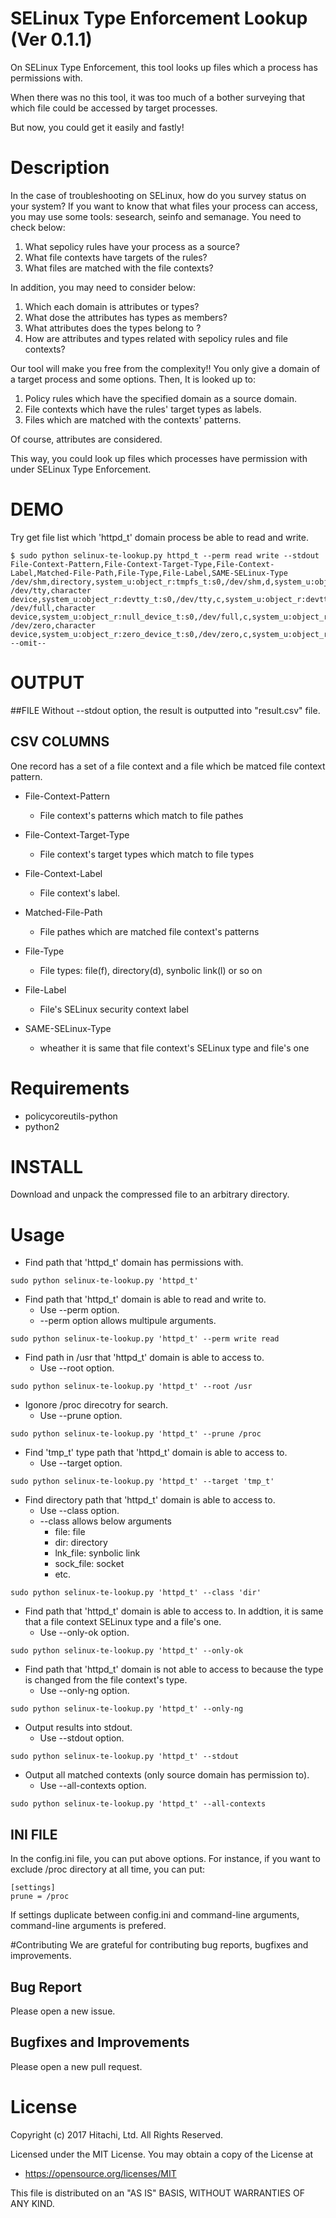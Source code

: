 SELinux Type Enforcement Lookup (Ver 0.1.1)
===

On SELinux Type Enforcement, this tool looks up files which a process has permissions with. 

When there was no this tool, it was too much of a bother surveying that which file could be accessed by target processes.

But now, you could get it easily and fastly!

# Description
In the case of troubleshooting on SELinux, how do you survey status on your system?
If you want to know that what files your process can access,
you may use some tools: sesearch, seinfo and semanage.
You need to check below:
1) What sepolicy rules have your process as a source?
1) What file contexts have targets of the rules?
1) What files are matched with the file contexts?

In addition, you may need to consider below:
1) Which each domain is attributes or types?
1) What dose the attributes has types as members?
1) What attributes does the types belong to ?
1) How are attributes and types related with sepolicy rules and file contexts?

Our tool will make you free from the complexity!!
You only give a domain of a target process and some options.
Then, It is looked up to:
1) Policy rules which have the specified domain as a source domain.
1) File contexts which have the rules' target types as labels.
1) Files which are matched with the contexts' patterns.

Of course, attributes are considered.

This way, you could look up files which processes have permission with under SELinux Type Enforcement.

# DEMO
Try get file list which 'httpd_t' domain process be able to read and write.
```
$ sudo python selinux-te-lookup.py httpd_t --perm read write --stdout
File-Context-Pattern,File-Context-Target-Type,File-Context-Label,Matched-File-Path,File-Type,File-Label,SAME-SELinux-Type
/dev/shm,directory,system_u:object_r:tmpfs_t:s0,/dev/shm,d,system_u:object_r:tmpfs_t:s0,OK
/dev/tty,character device,system_u:object_r:devtty_t:s0,/dev/tty,c,system_u:object_r:devtty_t:s0,OK
/dev/full,character device,system_u:object_r:null_device_t:s0,/dev/full,c,system_u:object_r:null_device_t:s0,OK
/dev/zero,character device,system_u:object_r:zero_device_t:s0,/dev/zero,c,system_u:object_r:zero_device_t:s0,OK
--omit--
```

# OUTPUT
##FILE 
Without --stdout option, the result is outputted into "result.csv" file. 

## CSV COLUMNS
One record has a set of a file context and a file which be matced file context pattern.

- File-Context-Pattern
   - File context's patterns which match to file pathes

- File-Context-Target-Type
  - File context's target types which match to file types

- File-Context-Label
  - File context's label.

- Matched-File-Path
  - File pathes which are matched file context's patterns

- File-Type
  - File types: file(f), directory(d), synbolic link(l) or so on

- File-Label
  - File's SELinux security context label

- SAME-SELinux-Type
  - wheather it is same that file context's SELinux type and file's one

# Requirements
- policycoreutils-python
- python2


# INSTALL
 Download and unpack the compressed file to an arbitrary directory.
 

# Usage
- Find path that 'httpd_t' domain has permissions with.
```
sudo python selinux-te-lookup.py 'httpd_t'
```

- Find path that 'httpd_t' domain is able to read and write to.
  - Use --perm option.
  - --perm option allows multipule arguments.
```
sudo python selinux-te-lookup.py 'httpd_t' --perm write read
``` 

- Find path in /usr that 'httpd_t' domain is able to access to.
  - Use --root option.
```
sudo python selinux-te-lookup.py 'httpd_t' --root /usr
```

- Igonore /proc direcotry for search.
  - Use --prune option.
```
sudo python selinux-te-lookup.py 'httpd_t' --prune /proc
```

- Find 'tmp_t' type path that 'httpd_t' domain is able to access to.
  - Use --target option.
```
sudo python selinux-te-lookup.py 'httpd_t' --target 'tmp_t'
```

- Find directory path that 'httpd_t' domain is able to access to.
  - Use --class option.
  - --class allows below arguments
    - file: file
    - dir: directory
    - lnk_file: synbolic link
    - sock_file: socket
    - etc.
```
sudo python selinux-te-lookup.py 'httpd_t' --class 'dir'
```

 

- Find path that 'httpd_t' domain is able to access to. In addtion, it is same that a file context SELinux type and a file's one.
  - Use --only-ok option.
```
sudo python selinux-te-lookup.py 'httpd_t' --only-ok
```

- Find path that 'httpd_t' domain is not able to access to because the type is changed from the file context's type.
  - Use --only-ng option.
```
sudo python selinux-te-lookup.py 'httpd_t' --only-ng
```

- Output results into stdout.
  - Use --stdout option.
```
sudo python selinux-te-lookup.py 'httpd_t' --stdout
```

- Output all matched contexts (only source domain has permission to).
  - Use --all-contexts option.
```
sudo python selinux-te-lookup.py 'httpd_t' --all-contexts
```

## INI FILE
In the config.ini file, you can put above options. For instance, if you want to exclude /proc directory at all time, you can put:
```
[settings]
prune = /proc
```

If settings duplicate between config.ini and command-line arguments, command-line arguments is prefered.

#Contributing
We are grateful for contributing bug reports, bugfixes and improvements.
## Bug Report
Please open a new issue.

## Bugfixes and Improvements
Please open a new pull request.

# License
Copyright (c) 2017 Hitachi, Ltd. All Rights Reserved.

Licensed under the MIT License.
You may obtain a copy of the License at

* https://opensource.org/licenses/MIT

This file is distributed on an "AS IS" BASIS,
WITHOUT WARRANTIES OF ANY KIND.
